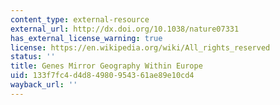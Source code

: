 ```yaml
---
content_type: external-resource
external_url: http://dx.doi.org/10.1038/nature07331
has_external_license_warning: true
license: https://en.wikipedia.org/wiki/All_rights_reserved
status: ''
title: Genes Mirror Geography Within Europe
uid: 133f7fc4-d4d8-4980-9543-61ae89e10cd4
wayback_url: ''
---
```


